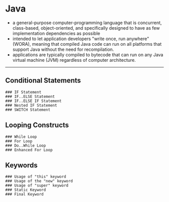 # Java 
- a general-purpose computer-programming language that is concurrent, class-based, object-oriented, and specifically designed to have as few implementation dependencies as possible
-  intended to let application developers "write once, run anywhere" (WORA), meaning that compiled Java code can run on all platforms that support Java without the need for recompilation. 
- applications are typically compiled to bytecode that can run on any Java virtual machine (JVM) regardless of computer architecture. 
__________________________________
## Conditional Statements
    ### IF Statement
    ### IF..ELSE Statement
    ### IF..ELSE IF Statement
    ### Nested IF Statement
    ### SWITCH Statement
## Looping Constructs
    ### While Loop
    ### For Loop
    ### Do..While Loop
    ### Enhanced For Loop
## Keywords
    ### Usage of "this" keyword 
    ### Usage of the "new" keyword
    ### Usage of "super" keyword
    ### Static Keyword
    ### Final Keyword
